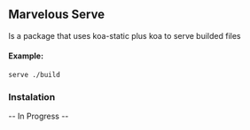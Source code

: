## Marvelous Serve
Is a package that uses koa-static plus koa to serve builded files

#### Example:
`serve ./build`

### Instalation
-- In Progress --